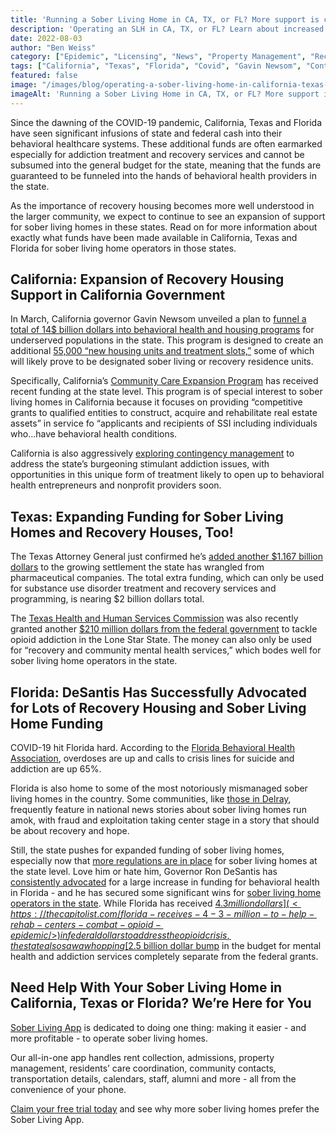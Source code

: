 ```yaml
---
title: 'Running a Sober Living Home in CA, TX, or FL? More support is coming!'
description: 'Operating an SLH in CA, TX, or FL? Learn about increased lawmaker support discussed in this Sober Living App blog post (Aug 2022).'
date: 2022-08-03
author: "Ben Weiss"
category: ["Epidemic", "Licensing", "News", "Property Management", "Recovery Community", "Regulations", "Sober Living Management"]
tags: ["California", "Texas", "Florida", "Covid", "Gavin Newsom", "Contingency Management", "Ron Desantis", "Regulations"]
featured: false
image: "/images/blog/operating-a-sober-living-home-in-california-texas-or-florida-lawmakers-are-sending-more-support-your-waynbsp.jpg"
imageAlt: 'Running a Sober Living Home in CA, TX, or FL? More support is coming!'
---
```


Since the dawning of the COVID-19 pandemic, California, Texas and Florida have seen significant infusions of state and federal cash into their behavioral healthcare systems. These additional funds are often earmarked especially for addiction treatment and recovery services and cannot be subsumed into the general budget for the state, meaning that the funds are guaranteed to be funneled into the hands of behavioral health providers in the state. 

As the importance of recovery housing becomes more well understood in the larger community, we expect to continue to see an expansion of support for sober living homes in these states. Read on for more information about exactly what funds have been made available in California, Texas and Florida for sober living home operators in those states. 

## California: Expansion of Recovery Housing Support in California Government

In March, California governor Gavin Newsom unveiled a plan to [funnel a total of 14$ billion dollars into behavioral health and housing programs](<https://www.latimes.com/california/story/2022-03-03/california-judges-order-help-homeless-people-newsom-plan>) for underserved populations in the state. This program is designed to create an additional [55,000 “new housing units and treatment slots,”](<https://www.gov.ca.gov/2022/01/31/69151/>) some of which will likely prove to be designated sober living or recovery residence units. 

Specifically, California’s [Community Care Expansion Program](<https://www.cdss.ca.gov/inforesources/cdss-programs/community-care-expansion>) has received recent funding at the state level. This program is of special interest to sober living homes in California because it focuses on providing “competitive grants to qualified entities to construct, acquire and rehabilitate real estate assets” in service fo “applicants and recipients of SSI including individuals who…have behavioral health conditions. 

California is also aggressively [exploring contingency management](<https://www.npr.org/2021/08/26/1031220835/california-bill-treatment-addiction>) to address the state’s burgeoning stimulant addiction issues, with opportunities in this unique form of treatment likely to open up to behavioral health entrepreneurs and nonprofit providers soon. 

## Texas: Expanding Funding for Sober Living Homes and Recovery Houses, Too!

The Texas Attorney General just confirmed he’s [added another $1.167 billion dollars](<https://www.nbcdfw.com/news/local/texas-news/texas-to-receive-1-167-billion-in-global-opioid-agreement-ag-paxton-says/2892060/>) to the growing settlement the state has wrangled from pharmaceutical companies. The total extra funding, which can only be used for substance use disorder treatment and recovery services and programming, is nearing $2 billion dollars total. 

The [Texas Health and Human Services Commission](<https://www.navigatelifetexas.org/en/state-agencies-services/texas-health-and-human-services-commission>) was also recently granted another [$210 million dollars from the federal government](<https://www.kcentv.com/article/news/local/texas/texas-210-million-fund-mental-health-substance-abuse-services/500-85b68e3b-cc5a-451e-b274-993477a9a53a>) to tackle opioid addiction in the Lone Star State. The money can also only be used for “recovery and community mental health services,” which bodes well for sober living home operators in the state. 

## Florida: DeSantis Has Successfully Advocated for Lots of Recovery Housing and Sober Living Home Funding

COVID-19 hit Florida hard. According to the [Florida Behavioral Health Association](<https://floridabha.org/>), overdoses are up and calls to crisis lines for suicide and addiction are up 65%. 

Florida is also home to some of the most notoriously mismanaged sober living homes in the country. Some communities, like [those in Delray](<https://www.npr.org/sections/health-shots/2017/08/10/537882989/beach-town-tries-to-reverse-runaway-growth-of-sober-homes>), frequently feature in national news stories about sober living homes run amok, with fraud and exploitation taking center stage in a story that should be about recovery and hope.

Still, the state pushes for expanded funding of sober living homes, especially now that [more regulations are in place](<https://www.sun-sentinel.com/local/palm-beach/fl-palm-sober-home-guidance-20161110-story.html>) for sober living homes at the state level. Love him or hate him, Governor Ron DeSantis has [consistently advocated](<https://floridapolitics.com/archives/515047-gov-desantis-signs-fleet-of-behavioral-health-bills-as-post-pandemic-need-rises/>) for a large increase in funding for behavioral health in Florida - and he has secured some significant wins for [sober living home operators in the state](<../../../2021/5/18/considering-opening-a-sober-living-home-in-florida-heres-how.html>). While Florida has received [$4.3 million dollars](<https://thecapitolist.com/florida-receives-4-3-million-to-help-rehab-centers-combat-opioid-epidemic/>) in federal dollars to address the opioid crisis, the state also saw a whopping [$2.5 billion dollar bump](<https://www.gainesville.com/story/opinion/2021/07/29/editorial-florida-leaders-shouldnt-divert-money-mental-health/5407131001/>) in the budget for mental health and addiction services completely separate from the federal grants.

## Need Help With Your Sober Living Home in California, Texas or Florida? We’re Here for You

[Sober Living App](</>) is dedicated to doing one thing: making it easier - and more profitable - to operate sober living homes. 

Our all-in-one app handles rent collection, admissions, property management, residents’ care coordination, community contacts, transportation details, calendars, staff, alumni and more - all from the convenience of your phone. 

[Claim your free trial today](<https://behavehealth.com/get-started>) and see why more sober living homes prefer the Sober Living App.